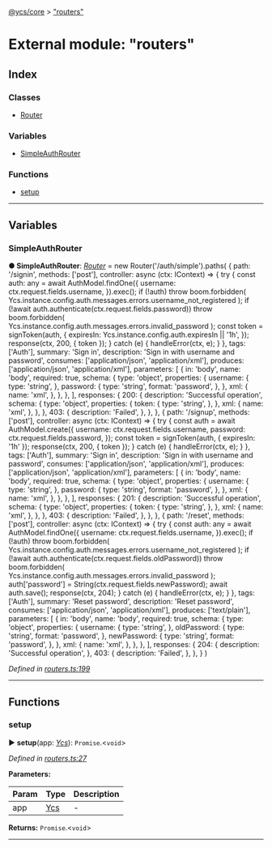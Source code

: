 [@ycs/core](../README.md) > ["routers"](../modules/_routers_.md)



# External module: "routers"

## Index

### Classes

* [Router](../classes/_routers_.router.md)


### Variables

* [SimpleAuthRouter](_routers_.md#simpleauthrouter)


### Functions

* [setup](_routers_.md#setup)



---
## Variables
<a id="simpleauthrouter"></a>

###  SimpleAuthRouter

**●  SimpleAuthRouter**:  *[Router](../classes/_routers_.router.md)*  =  new Router('/auth/simple').paths(
  {
    path: '/signin',
    methods: ['post'],
    controller: async (ctx: IContext) => {
      try {
        const auth: any = await AuthModel.findOne({
          username: ctx.request.fields.username,
        }).exec();
        if (!auth)
          throw boom.forbidden(
            Ycs.instance.config.auth.messages.errors.username_not_registered
          );
        if (!await auth.authenticate(ctx.request.fields.password))
          throw boom.forbidden(
            Ycs.instance.config.auth.messages.errors.invalid_password
          );
        const token = signToken(auth, {
          expiresIn: Ycs.instance.config.auth.expiresIn || '1h',
        });
        response(ctx, 200, { token });
      } catch (e) {
        handleError(ctx, e);
      }
    },
    tags: ['Auth'],
    summary: 'Sign in',
    description: 'Sign in with username and password',
    consumes: ['application/json', 'application/xml'],
    produces: ['application/json', 'application/xml'],
    parameters: [
      {
        in: 'body',
        name: 'body',
        required: true,
        schema: {
          type: 'object',
          properties: {
            username: {
              type: 'string',
            },
            password: {
              type: 'string',
              format: 'password',
            },
          },
          xml: {
            name: 'xml',
          },
        },
      },
    ],
    responses: {
      200: {
        description: 'Successful operation',
        schema: {
          type: 'object',
          properties: {
            token: {
              type: 'string',
            },
          },
          xml: {
            name: 'xml',
          },
        },
      },
      403: {
        description: 'Failed',
      },
    },
  },
  {
    path: '/signup',
    methods: ['post'],
    controller: async (ctx: IContext) => {
      try {
        const auth = await AuthModel.create({
          username: ctx.request.fields.username,
          password: ctx.request.fields.password,
        });
        const token = signToken(auth, { expiresIn: '1h' });
        response(ctx, 200, { token });
      } catch (e) {
        handleError(ctx, e);
      }
    },
    tags: ['Auth'],
    summary: 'Sign in',
    description: 'Sign in with username and password',
    consumes: ['application/json', 'application/xml'],
    produces: ['application/json', 'application/xml'],
    parameters: [
      {
        in: 'body',
        name: 'body',
        required: true,
        schema: {
          type: 'object',
          properties: {
            username: {
              type: 'string',
            },
            password: {
              type: 'string',
              format: 'password',
            },
          },
          xml: {
            name: 'xml',
          },
        },
      },
    ],
    responses: {
      201: {
        description: 'Successful operation',
        schema: {
          type: 'object',
          properties: {
            token: {
              type: 'string',
            },
          },
          xml: {
            name: 'xml',
          },
        },
      },
      403: {
        description: 'Failed',
      },
    },
  },
  {
    path: '/reset',
    methods: ['post'],
    controller: async (ctx: IContext) => {
      try {
        const auth: any = await AuthModel.findOne({
          username: ctx.request.fields.username,
        }).exec();
        if (!auth)
          throw boom.forbidden(
            Ycs.instance.config.auth.messages.errors.username_not_registered
          );
        if (!await auth.authenticate(ctx.request.fields.oldPassword))
          throw boom.forbidden(
            Ycs.instance.config.auth.messages.errors.invalid_password
          );
        auth['password'] = String(ctx.request.fields.newPassword);
        await auth.save();
        response(ctx, 204);
      } catch (e) {
        handleError(ctx, e);
      }
    },
    tags: ['Auth'],
    summary: 'Reset password',
    description: 'Reset password',
    consumes: ['application/json', 'application/xml'],
    produces: ['text/plain'],
    parameters: [
      {
        in: 'body',
        name: 'body',
        required: true,
        schema: {
          type: 'object',
          properties: {
            username: {
              type: 'string',
            },
            oldPassword: {
              type: 'string',
              format: 'password',
            },
            newPassword: {
              type: 'string',
              format: 'password',
            },
          },
          xml: {
            name: 'xml',
          },
        },
      },
    ],
    responses: {
      204: {
        description: 'Successful operation',
      },
      403: {
        description: 'Failed',
      },
    },
  }
)

*Defined in [routers.ts:199](https://github.com/yc-server/core/blob/408b191/src/routers.ts#L199)*





___


## Functions
<a id="setup"></a>

###  setup

► **setup**(app: *[Ycs](../classes/_app_.ycs.md)*): `Promise`.<`void`>



*Defined in [routers.ts:27](https://github.com/yc-server/core/blob/408b191/src/routers.ts#L27)*



**Parameters:**

| Param | Type | Description |
| ------ | ------ | ------ |
| app | [Ycs](../classes/_app_.ycs.md)   |  - |





**Returns:** `Promise`.<`void`>





___



